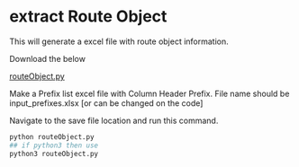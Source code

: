 # extract Route Object

This will generate a excel file with route object information.

 

Download the below

[routeObject.py](routeObject.py)

 

Make a Prefix list excel file with Column Header Prefix. File name should be input_prefixes.xlsx [or can be changed on the code]

Navigate to the save file location and run this command.

```python
python routeObject.py
## if python3 then use 
python3 routeObject.py
```
